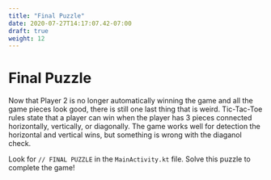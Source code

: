```yaml
---
title: "Final Puzzle"
date: 2020-07-27T14:17:07.42-07:00
draft: true
weight: 12
---
```


# Final Puzzle
Now that Player 2 is no longer automatically winning the game and all the game pieces look good, there is still one last thing that is weird. Tic-Tac-Toe rules state that a player can win when the player has 3 pieces connected horizontally, vertically, or diagonally. The game works well for detection the horizontal and vertical wins, but something is wrong with the diaganol check.

Look for `// FINAL PUZZLE` in the `MainActivity.kt` file. Solve this puzzle to complete the game!